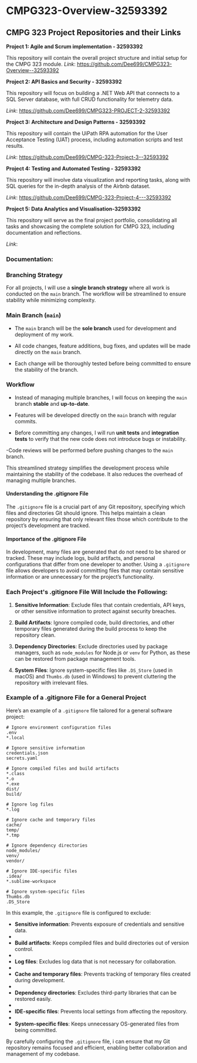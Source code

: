 # CMPG323-Overview-32593392
## CMPG 323 Project Repositories and their Links

**Project 1: Agile and Scrum implementation - 32593392**

This repository will contain the overall project structure and initial setup for the CMPG 323 module.
  *Link*: https://github.com/Dee699/CMPG323-Overview--32593392


**Project 2: API Basics and Security - 32593392**

This repository will focus on building a .NET Web API that connects to a SQL Server database, with full CRUD functionality for telemetry data.

   *Link*: https://github.com/Dee699/CMPG323-PROJECT-2-32593392


**Project 3: Architecture and Design Patterns - 32593392**

This repository will contain the UiPath RPA automation for the User Acceptance Testing (UAT) process, including automation scripts and test results.

   *Link*: https://github.com/Dee699/CMPG-323-Project-3--32593392


**Project 4: Testing and Automated Testing - 32593392**

This repository will involve data visualization and reporting tasks, along with SQL queries for the in-depth analysis of the Airbnb dataset.

   *Link*: https://github.com/Dee699/CMPG-323-Project-4---32593392


**Project 5: Data Analytics and Visualisation-32593392**

  This repository will serve as the final project portfolio, consolidating all tasks and showcasing the complete solution for CMPG 323, including documentation and reflections.

   *Link*:

     
### Documentation:

### **Branching Strategy**

For all projects, I will use a **single branch strategy** where all work is conducted on the `main` branch. The workflow will be streamlined to ensure stability while minimizing complexity.

### **Main Branch (`main`)**

- The `main` branch will be the **sole branch** used for development and deployment of my work.
 
- All code changes, feature additions, bug fixes, and updates will be made directly on the `main` branch.

- Each change will be thoroughly tested before being committed to ensure the stability of the branch.
  
### **Workflow**

- Instead of managing multiple branches, I will focus on keeping the `main` branch **stable** and **up-to-date**.

- Features will be developed directly on the `main` branch with regular commits.

- Before committing any changes, I will run **unit tests** and **integration tests** to verify that the new code does not introduce bugs or instability.

 -Code reviews will be performed before pushing changes to the `main` branch.

This streamlined strategy simplifies the development process while maintaining the stability of the codebase. It also reduces the overhead of managing multiple branches.


#### Understanding the .gitignore File

The `.gitignore` file is a crucial part of any Git repository, specifying which files and directories Git should ignore. This helps maintain a clean repository by ensuring that only relevant files those which contribute to the project’s development are tracked.

#### Importance of the .gitignore File

In development, many files are generated that do not need to be shared or tracked. These may include logs, build artifacts, and personal configurations that differ from one developer to another. Using a `.gitignore` file allows developers to avoid committing files that may contain sensitive information or are unnecessary for the project’s functionality.

### Each Project's .gitignore File Will Include the Following:

1. **Sensitive Information**: Exclude files that contain credentials, API keys, or other sensitive information to protect against security breaches.
  
2. **Build Artifacts**: Ignore compiled code, build directories, and other temporary files generated during the build process to keep the repository clean.

3. **Dependency Directories**: Exclude directories used by package managers, such as `node_modules` for Node.js or `venv` for Python, as these can be restored from package management tools.

4. **System Files**: Ignore system-specific files like `.DS_Store` (used in macOS) and `Thumbs.db` (used in Windows) to prevent cluttering the repository with irrelevant files.

### Example of a .gitignore File for a General Project

Here’s an example of a `.gitignore` file tailored for a general software project:


```plaintext
# Ignore environment configuration files
.env
*.local

# Ignore sensitive information
credentials.json
secrets.yaml

# Ignore compiled files and build artifacts
*.class
*.o
*.exe
dist/
build/

# Ignore log files
*.log

# Ignore cache and temporary files
cache/
temp/
*.tmp

# Ignore dependency directories
node_modules/
venv/
vendor/

# Ignore IDE-specific files
.idea/
*.sublime-workspace

# Ignore system-specific files
Thumbs.db
.DS_Store
```


In this example, the `.gitignore` file is configured to exclude:

- **Sensitive information**: Prevents exposure of credentials and sensitive data.
- 
- **Build artifacts**: Keeps compiled files and build directories out of version control.
- 
- **Log files**: Excludes log data that is not necessary for collaboration.
- 
- **Cache and temporary files**: Prevents tracking of temporary files created during development.
- 
- **Dependency directories**: Excludes third-party libraries that can be restored easily.
- 
- **IDE-specific files**: Prevents local settings from affecting the repository.
- 
- **System-specific files**: Keeps unnecessary OS-generated files from being committed.

By carefully configuring the `.gitignore` file, i can ensure that my Git repository remains focused and efficient, enabling better collaboration and management of my codebase.

